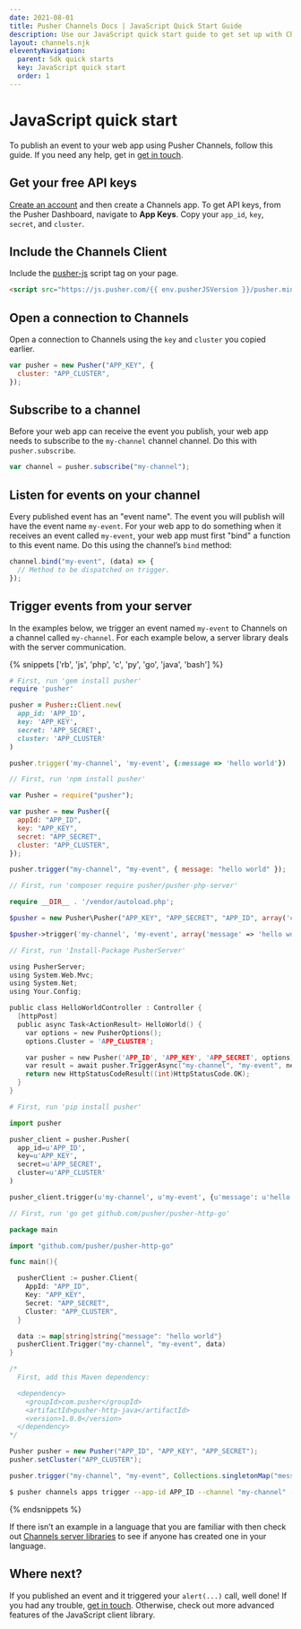 ```yaml
---
date: 2021-08-01
title: Pusher Channels Docs | JavaScript Quick Start Guide
description: Use our JavaScript quick start guide to get set up with Channels and publish the first event to your web app.
layout: channels.njk
eleventyNavigation:
  parent: Sdk quick starts
  key: JavaScript quick start
  order: 1
---
```


# JavaScript quick start

To publish an event to your web app using Pusher Channels, follow this guide. 
If you need any help, get in [get in touch](https://support.pusher.com/hc/en-us/requests/new).

## Get your free API keys

[Create an account](https://dashboard.pusher.com/accounts/sign_up) and then create a Channels app. To get API keys, from the Pusher Dashboard, navigate to **App Keys**. Copy your `app_id`, `key`, `secret`, and `cluster`.

## Include the Channels Client

Include the [pusher-js](https://github.com/pusher/pusher-js) script tag on your page.

```html
<script src="https://js.pusher.com/{{ env.pusherJSVersion }}/pusher.min.js"></script>
```

## Open a connection to Channels

Open a connection to Channels using the `key` and `cluster` you copied earlier.

```js
var pusher = new Pusher("APP_KEY", {
  cluster: "APP_CLUSTER",
});
```

## Subscribe to a channel

Before your web app can receive the event you publish, your web app needs to subscribe to the `my-channel` channel channel. Do this with `pusher.subscribe`.

```js
var channel = pusher.subscribe("my-channel");
```

## Listen for events on your channel

Every published event has an "event name". The event you will publish will have the event name `my-event`. For your web app to do something when it receives an event called `my-event`, your web app must first "bind" a function to this event name. Do this using the channel’s `bind` method:

```js
channel.bind("my-event", (data) => {
  // Method to be dispatched on trigger.
});
```

## Trigger events from your server

In the examples below, we trigger an event named `my-event` to Channels on a channel called `my-channel`. For each example below, a server library deals with the server communication.

{% snippets ['rb', 'js', 'php', 'c', 'py', 'go', 'java', 'bash'] %}

```rb
# First, run 'gem install pusher'
require 'pusher'

pusher = Pusher::Client.new(
  app_id: 'APP_ID',
  key: 'APP_KEY',
  secret: 'APP_SECRET',
  cluster: 'APP_CLUSTER'
)

pusher.trigger('my-channel', 'my-event', {:message => 'hello world'})
```

```js
// First, run 'npm install pusher'

var Pusher = require("pusher");

var pusher = new Pusher({
  appId: "APP_ID",
  key: "APP_KEY",
  secret: "APP_SECRET",
  cluster: "APP_CLUSTER",
});

pusher.trigger("my-channel", "my-event", { message: "hello world" });
```

```php
// First, run 'composer require pusher/pusher-php-server'

require __DIR__ . '/vendor/autoload.php';

$pusher = new Pusher\Pusher("APP_KEY", "APP_SECRET", "APP_ID", array('cluster' => 'APP_CLUSTER'));

$pusher->trigger('my-channel', 'my-event', array('message' => 'hello world'));

```

```c
// First, run 'Install-Package PusherServer'

using PusherServer;
using System.Web.Mvc;
using System.Net;
using Your.Config;

public class HelloWorldController : Controller {
  [httpPost]
  public async Task<ActionResult> HelloWorld() {
    var options = new PusherOptions();
    options.Cluster = 'APP_CLUSTER';

    var pusher = new Pusher('APP_ID', 'APP_KEY', 'APP_SECRET', options);
    var result = await pusher.TriggerAsync("my-channel", "my-event", new { message = "hello world" });
    return new HttpStatusCodeResult((int)HttpStatusCode.OK);
  }
}
```

```py
# First, run 'pip install pusher'

import pusher

pusher_client = pusher.Pusher(
  app_id=u'APP_ID',
  key=u'APP_KEY',
  secret=u'APP_SECRET',
  cluster=u'APP_CLUSTER'
)

pusher_client.trigger(u'my-channel', u'my-event', {u'message': u'hello world'})
```

```go
// First, run 'go get github.com/pusher/pusher-http-go'

package main

import "github.com/pusher/pusher-http-go"

func main(){

  pusherClient := pusher.Client{
    AppId: "APP_ID",
    Key: "APP_KEY",
    Secret: "APP_SECRET",
    Cluster: "APP_CLUSTER",
  }

  data := map[string]string{"message": "hello world"}
  pusherClient.Trigger("my-channel", "my-event", data)
}
```

```java
/*
  First, add this Maven dependency:

  <dependency>
    <groupId>com.pusher</groupId>
    <artifactId>pusher-http-java</artifactId>
    <version>1.0.0</version>
  </dependency>
*/

Pusher pusher = new Pusher("APP_ID", "APP_KEY", "APP_SECRET");
pusher.setCluster("APP_CLUSTER");

pusher.trigger("my-channel", "my-event", Collections.singletonMap("message", "Hello World"));
```

```bash
$ pusher channels apps trigger --app-id APP_ID --channel "my-channel" --event "my-event" --message "hello world"
```

{% endsnippets %}

If there isn’t an example in a language that you are familiar with then check out [Channels server libraries](https://pusher.com/docs/channels/channels_libraries/libraries/) to see if anyone has created one in your language.

## Where next?

If you published an event and it triggered your `alert(...)` call, well done! If you had any trouble, [get in touch](https://support.pusher.com/hc/en-us/requests/new). Otherwise, check out more advanced features of the JavaScript client library.
